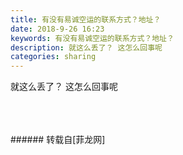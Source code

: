```yaml
---
title: 有没有易诚空运的联系方式？地址？
date: 2018-9-26 16:23
keywords: 有没有易诚空运的联系方式？地址？
description: 就这么丢了？ 这怎么回事呢
categories: sharing
---
```

<td class="t_f" id="postmessage_1884059">

就这么丢了？ 这怎么回事呢<br/>
<img alt="" border="0" class="zoom" data-cf-modified-7c315e7f30eece7e5b5d449e-="" file="http://www.flw.ph/data/appbyme/upload/image/201809/26/ltApZy3kEqVr.jpg" id="aimg_aGu2C" lazyloadthumb="1" onclick="" onmouseover="" src="http://www.flw.ph/data/appbyme/upload/image/201809/26/ltApZy3kEqVr.jpg"/><br/>
<br/>
<img alt="" border="0" class="zoom" data-cf-modified-7c315e7f30eece7e5b5d449e-="" file="http://www.flw.ph/data/appbyme/upload/image/201809/26/WihO97DG5EqW.jpg" id="aimg_CwF31" lazyloadthumb="1" onclick="" onmouseover="" src="http://www.flw.ph/data/appbyme/upload/image/201809/26/WihO97DG5EqW.jpg"/><br/>
<br/>
<img alt="" border="0" class="zoom" data-cf-modified-7c315e7f30eece7e5b5d449e-="" file="http://www.flw.ph/data/appbyme/upload/image/201809/26/LeTVdzXe2GSb.jpg" id="aimg_Hzgo3" lazyloadthumb="1" onclick="" onmouseover="" src="http://www.flw.ph/data/appbyme/upload/image/201809/26/LeTVdzXe2GSb.jpg"/><br/>
<br/>
</td>
###### 转载自[菲龙网]
